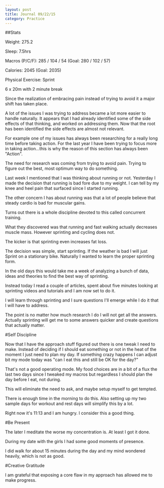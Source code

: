 ```yaml
---
layout: post
title: Journal 09/22/15
category: Practice
---
```


##Stats

Weight: 275.2

Sleep: 7.5hrs

Macros (P/C/F): 285 / 104 / 54 (Goal: 280 / 102 / 57)

Calories: 2045 (Goal: 2035)

Physical Exercise: Sprint

6 x 20m with 2 minute break

Since the realization of embracing pain instead of trying to avoid it a major shift has taken place.

A lot of the issues I was trying to address became a lot more easier to handle naturally. It appears that I had already identified some of the side effects of that thinking, and worked on addressing them. Now that the root has been identified the side effects are almost not relevant.

For example one of my issues has always been researching for a really long time before taking action. For the last year I have been trying to focus more in taking action...this is why the reason of this section has always been "Action".

The need for research was coming from trying to avoid pain. Trying to figure out the best, most optimum way to do something.

Last week I mentioned that I was thinking about running or not. Yesterday I made the decision that running is bad fore due to my weight. I can tell by my knee and heel pain that surfaced since I started running.

The other concern I has about running was that a lot of people believe that steady cardio is bad for muscular gains.

Turns out there is a whole discipline devoted to this called concurrent training. 

What they discovered was that running and fast walking actually decreases muscle mass. However sprinting and cycling does not.

The kicker is that sprinting even increases fat loss.

The decision was simple, start sprinting. If the weather is bad I will just Sprint on a stationary bike. Naturally I wanted to learn the proper sprinting form.

In the old days this would take me a week of analyzing a bunch of data, ideas and theories to find the best way of sprinting.

Instead today I read a couple of articles, spent about five minutes looking at sprinting videos and tutorials and I am now set to do it.

I will learn through sprinting and I  sure questions I'll emerge while I do it that I will have to address.

The point is no matter how much research I do I will not get all the answers. Actually sprinting will get me to some answers quicker and create questions that actually matter.

#Self Discipline

Now that I have the approach stuff figured out there is one tweak I need to make. Instead of deciding if I should eat something or not in the heat of the moment I just need to plan my day. If something crazy happens I can adjust bit my mode today was "can I eat this and still be OK for the day?"

That's not a good operating mode. My food choices are in a bit of a flux the last two days since I tweaked my macros but regardless I should plan the day before I eat, not during.

This will eliminate the need to ask, and maybe setup myself to get tempted.

There is enough time in the morning to do this. Also setting up my two sample days for workout and rest days will simplify this by a lot.

Right now it's 11:13 and I am hungry. I consider this a good thing.

#Be Present

The later I meditate the worse my concentration is. At least I got it done.

During my date with the girls I had some good moments of presence.

I did walk for about 15 minutes during the day and my mind wondered heavily, which is not as good.

#Creative Gratitude

I am grateful that exposing a core flaw in my approach has allowed me to make progress.
